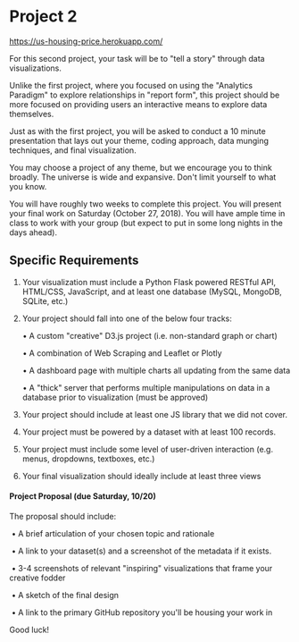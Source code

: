 # Project 2
https://us-housing-price.herokuapp.com/



For this second project, your task will be to "tell a story" through data visualizations.  

Unlike the first project, where you focused on using the "Analytics Paradigm" to explore relationships in "report form", this project should be more focused on providing users an interactive means to explore data themselves. 

Just as with the first project, you will be asked to conduct a 10 minute presentation that lays out your theme, coding approach, data munging techniques, and final visualization.

You may choose a project of any theme, but we encourage you to think broadly. The universe is wide and expansive. Don't limit yourself to what you know. 

You will have roughly two weeks to complete this project. You will present your final work on Saturday (October 27, 2018). You will have ample time in class to work with your group (but expect to put in some long nights in the days ahead).

## Specific Requirements

1. Your visualization must include a Python Flask powered RESTful API, HTML/CSS, JavaScript, and at least one database (MySQL, MongoDB, SQLite, etc.)

2. Your project should fall into one of the below four tracks: 

   • A custom "creative" D3.js project (i.e. non-standard graph or chart)

   • A combination of Web Scraping and Leaflet or Plotly

   • A dashboard page with multiple charts all updating from the same data

   • A "thick" server that performs multiple manipulations on data in a database prior to visualization (must be approved)

3. Your project should include at least one JS library that we did not cover.

4. Your project must be powered by a dataset with at least 100 records.

5. Your project must include some level of user-driven interaction (e.g. menus, dropdowns, textboxes, etc.)

6. Your final visualization should ideally include at least three views

#### Project Proposal (due Saturday, 10/20)

The proposal should include:

​	• A brief articulation of your chosen topic and rationale

​	• A link to your dataset(s) and a screenshot of the metadata if it exists.  

​	• 3-4 screenshots of relevant "inspiring" visualizations that frame your creative fodder  

​	• A sketch of the final design   

​	• A link to the primary GitHub repository you'll be housing your work in

Good luck!
